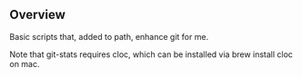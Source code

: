 Overview
-----------
Basic scripts that, added to path, enhance git for me.

Note that git-stats requires cloc, which can be installed via brew install cloc on mac.